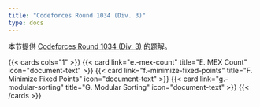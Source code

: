 ```yaml
---
title: "Codeforces Round 1034 (Div. 3)"
type: docs
---
```


本节提供 [Codeforces Round 1034 (Div. 3)](https://codeforces.com/contest/2123) 的题解。

{{< cards cols="1" >}}
  {{< card link="e.-mex-count" title="E. MEX Count" icon="document-text" >}}
  {{< card link="f.-minimize-fixed-points" title="F. Minimize Fixed Points" icon="document-text" >}}
  {{< card link="g.-modular-sorting" title="G. Modular Sorting" icon="document-text" >}}
{{< /cards >}}